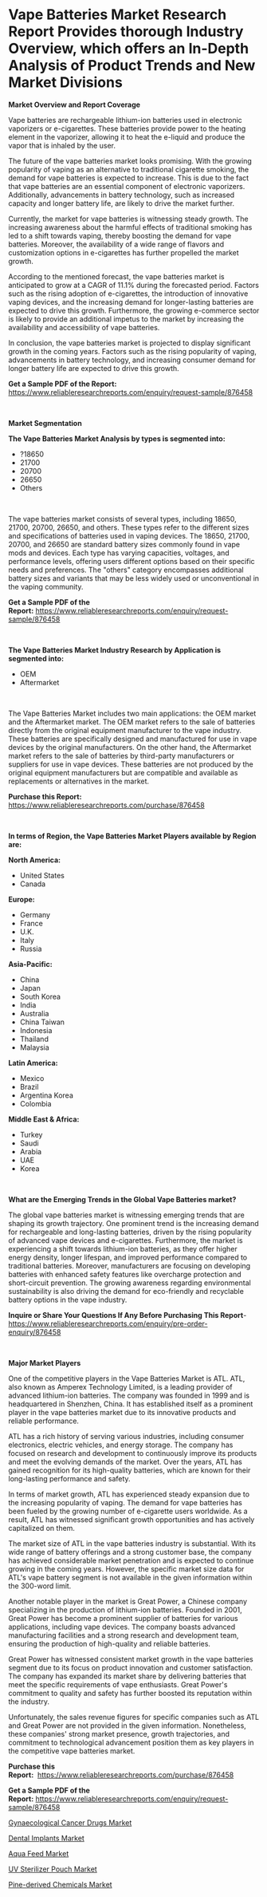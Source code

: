 <p><h1>Vape Batteries Market Research Report Provides thorough Industry Overview, which offers an In-Depth Analysis of Product Trends and New Market Divisions</h1></p><p><strong>Market Overview and Report Coverage</strong></p>
<p><p>Vape batteries are rechargeable lithium-ion batteries used in electronic vaporizers or e-cigarettes. These batteries provide power to the heating element in the vaporizer, allowing it to heat the e-liquid and produce the vapor that is inhaled by the user.</p><p>The future of the vape batteries market looks promising. With the growing popularity of vaping as an alternative to traditional cigarette smoking, the demand for vape batteries is expected to increase. This is due to the fact that vape batteries are an essential component of electronic vaporizers. Additionally, advancements in battery technology, such as increased capacity and longer battery life, are likely to drive the market further.</p><p>Currently, the market for vape batteries is witnessing steady growth. The increasing awareness about the harmful effects of traditional smoking has led to a shift towards vaping, thereby boosting the demand for vape batteries. Moreover, the availability of a wide range of flavors and customization options in e-cigarettes has further propelled the market growth.</p><p>According to the mentioned forecast, the vape batteries market is anticipated to grow at a CAGR of 11.1% during the forecasted period. Factors such as the rising adoption of e-cigarettes, the introduction of innovative vaping devices, and the increasing demand for longer-lasting batteries are expected to drive this growth. Furthermore, the growing e-commerce sector is likely to provide an additional impetus to the market by increasing the availability and accessibility of vape batteries.</p><p>In conclusion, the vape batteries market is projected to display significant growth in the coming years. Factors such as the rising popularity of vaping, advancements in battery technology, and increasing consumer demand for longer battery life are expected to drive this growth.</p></p>
<p><strong>Get a Sample PDF of the Report:</strong> <a href="https://www.reliableresearchreports.com/enquiry/request-sample/876458">https://www.reliableresearchreports.com/enquiry/request-sample/876458</a></p>
<p>&nbsp;</p>
<p><strong>Market Segmentation</strong></p>
<p><strong>The Vape Batteries Market Analysis by types is segmented into:</strong></p>
<p><ul><li>?18650</li><li>21700</li><li>20700</li><li>26650</li><li>Others</li></ul></p>
<p>&nbsp;</p>
<p><p>The vape batteries market consists of several types, including 18650, 21700, 20700, 26650, and others. These types refer to the different sizes and specifications of batteries used in vaping devices. The 18650, 21700, 20700, and 26650 are standard battery sizes commonly found in vape mods and devices. Each type has varying capacities, voltages, and performance levels, offering users different options based on their specific needs and preferences. The "others" category encompasses additional battery sizes and variants that may be less widely used or unconventional in the vaping community.</p></p>
<p><strong>Get a Sample PDF of the Report:</strong>&nbsp;<a href="https://www.reliableresearchreports.com/enquiry/request-sample/876458">https://www.reliableresearchreports.com/enquiry/request-sample/876458</a></p>
<p>&nbsp;</p>
<p><strong>The Vape Batteries Market Industry Research by Application is segmented into:</strong></p>
<p><ul><li>OEM</li><li>Aftermarket</li></ul></p>
<p>&nbsp;</p>
<p><p>The Vape Batteries Market includes two main applications: the OEM market and the Aftermarket market. The OEM market refers to the sale of batteries directly from the original equipment manufacturer to the vape industry. These batteries are specifically designed and manufactured for use in vape devices by the original manufacturers. On the other hand, the Aftermarket market refers to the sale of batteries by third-party manufacturers or suppliers for use in vape devices. These batteries are not produced by the original equipment manufacturers but are compatible and available as replacements or alternatives in the market.</p></p>
<p><strong>Purchase this Report:</strong>&nbsp; <a href="https://www.reliableresearchreports.com/purchase/876458">https://www.reliableresearchreports.com/purchase/876458</a></p>
<p>&nbsp;</p>
<p><strong>In terms of Region, the Vape Batteries Market Players available by Region are:</strong></p>
<p>
    <p> <strong> North America: </strong>
        <ul>
            <li>United States</li>
            <li>Canada</li>
        </ul>
        </p> 
    <p> <strong> Europe: </strong>
        <ul>
            <li>Germany</li>
            <li>France</li>
            <li>U.K.</li>
            <li>Italy</li>
            <li>Russia</li>
        </ul>
        </p> 
    <p> <strong> Asia-Pacific: </strong>
        <ul>
            <li>China</li>
            <li>Japan</li>
            <li>South Korea</li>
            <li>India</li>
            <li>Australia</li>
            <li>China Taiwan</li>
            <li>Indonesia</li>
            <li>Thailand</li>
            <li>Malaysia</li>
        </ul>
        </p> 
    <p> <strong> Latin America: </strong>
        <ul>
            <li>Mexico</li>
            <li>Brazil</li>
            <li>Argentina Korea</li>
            <li>Colombia</li>
        </ul>
        </p> 
    <p> <strong> Middle East & Africa: </strong>
        <ul>
            <li>Turkey</li>
            <li>Saudi</li>
            <li>Arabia</li>
            <li>UAE</li>
            <li>Korea</li>
        </ul>
    </p>
    </p>
<p>&nbsp;</p>
<p><strong>What are the Emerging Trends in the Global Vape Batteries market?</strong></p>
<p><p>The global vape batteries market is witnessing emerging trends that are shaping its growth trajectory. One prominent trend is the increasing demand for rechargeable and long-lasting batteries, driven by the rising popularity of advanced vape devices and e-cigarettes. Furthermore, the market is experiencing a shift towards lithium-ion batteries, as they offer higher energy density, longer lifespan, and improved performance compared to traditional batteries. Moreover, manufacturers are focusing on developing batteries with enhanced safety features like overcharge protection and short-circuit prevention. The growing awareness regarding environmental sustainability is also driving the demand for eco-friendly and recyclable battery options in the vape industry.</p></p>
<p><strong>Inquire or Share Your Questions If Any Before Purchasing This Report</strong>- <a href="https://www.reliableresearchreports.com/enquiry/pre-order-enquiry/876458">https://www.reliableresearchreports.com/enquiry/pre-order-enquiry/876458</a></p>
<p>&nbsp;</p>
<p><strong>Major Market Players</strong></p>
<p><p>One of the competitive players in the Vape Batteries Market is ATL. ATL, also known as Amperex Technology Limited, is a leading provider of advanced lithium-ion batteries. The company was founded in 1999 and is headquartered in Shenzhen, China. It has established itself as a prominent player in the vape batteries market due to its innovative products and reliable performance.</p><p>ATL has a rich history of serving various industries, including consumer electronics, electric vehicles, and energy storage. The company has focused on research and development to continuously improve its products and meet the evolving demands of the market. Over the years, ATL has gained recognition for its high-quality batteries, which are known for their long-lasting performance and safety.</p><p>In terms of market growth, ATL has experienced steady expansion due to the increasing popularity of vaping. The demand for vape batteries has been fueled by the growing number of e-cigarette users worldwide. As a result, ATL has witnessed significant growth opportunities and has actively capitalized on them.</p><p>The market size of ATL in the vape batteries industry is substantial. With its wide range of battery offerings and a strong customer base, the company has achieved considerable market penetration and is expected to continue growing in the coming years. However, the specific market size data for ATL's vape battery segment is not available in the given information within the 300-word limit.</p><p>Another notable player in the market is Great Power, a Chinese company specializing in the production of lithium-ion batteries. Founded in 2001, Great Power has become a prominent supplier of batteries for various applications, including vape devices. The company boasts advanced manufacturing facilities and a strong research and development team, ensuring the production of high-quality and reliable batteries.</p><p>Great Power has witnessed consistent market growth in the vape batteries segment due to its focus on product innovation and customer satisfaction. The company has expanded its market share by delivering batteries that meet the specific requirements of vape enthusiasts. Great Power's commitment to quality and safety has further boosted its reputation within the industry.</p><p>Unfortunately, the sales revenue figures for specific companies such as ATL and Great Power are not provided in the given information. Nonetheless, these companies' strong market presence, growth trajectories, and commitment to technological advancement position them as key players in the competitive vape batteries market.</p></p>
<p><strong>Purchase this Report:</strong>&nbsp;&nbsp;<a href="https://www.reliableresearchreports.com/purchase/876458">https://www.reliableresearchreports.com/purchase/876458</a></p>
<p></p>
<p><strong>Get a Sample PDF of the Report:</strong>&nbsp;<a href="https://www.reliableresearchreports.com/enquiry/request-sample/876458">https://www.reliableresearchreports.com/enquiry/request-sample/876458</a></p>
<p><p><a href="https://issuu.com/reportprime-2/docs/gynaecological-cancer-drugs-market-size-2030.pptx?fr=xKAE9_zU1NQ">Gynaecological Cancer Drugs Market</a></p><p><a href="https://www.reportprime.com/dental-implants-r8554">Dental Implants Market</a></p><p><a href="https://www.reportprime.com/aqua-feed-r11318">Aqua Feed Market</a></p><p><a href="https://github.com/NorbertYates/Market-Research-Report-List-1/blob/main/uv-sterilizer-pouch-market.md">UV Sterilizer Pouch Market</a></p><p><a href="https://medium.com/@yuvicharp23/pine-derived-chemicals-market-size-growth-forecast-2023-2030-948d2a17994e">Pine-derived Chemicals Market</a></p></p>